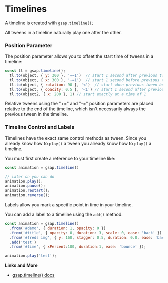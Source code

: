 # Timelines

A timeline is created with `gsap.timeline();`

All tweens in a timeline naturally play one after the other.

### Position Parameter

The position parameter allows you to offset the start time of tweens in a timeline:

```javascript
const tl = gsap.timeline();
  tl.to(object, { y: 300 }, '+=1')  // start 1 second after previous tween ends
  tl.to(object, { x: 300 }, '-=1')  // start 1 second before previous tween ends
  tl.to(object, { rotation: 90 }, '<')  // start when previous tween begins
  tl.to(object, { opacity: 0.5 }, '<1') // start 1 second after previous tween begins
  tl.to(object2, { x: 200 }, 1) // start exactly at a time of 1

```

Relative tweens using the "+=" and "-=" position parameters are placed relative to the end of the timeline, which isn't necessarily always the previous tween in the timeline.

### Timeline Control and Labels

Timelines have the exact same control methods as tween. Since you already know how to `play()` a tween you already know how to `play()` a timeline.

You must first create a reference to your timeline like:

```javascript
const animation = gsap.timeline()

// later on you can do
animation.play();
animation.pause();
animation.restart();
animation.reverse();
```

Labels allow you mark a specific point in time in your timeline.

You can add a label to a timeline using the `add()` method:

```javascript
const animation = gsap.timeline()
  .from('#demo', { duration: 1, opacity: 0 })
  .from('#title', { opacity: 0, duration: 3, scale: 0, ease: 'back' })
  .from('#freds img', { y: 160, stagger: 0.5, duration: 0.8, ease: 'back' }, '+=0.5')
  .add('test')
  .from('#time', { xPercent:100, duration:1, ease: 'bounce' });

animation.play('test');
```

**Links and More**

* [gsap.timeline() docs](https://greensock.com/docs/v3/GSAP/Timeline)
